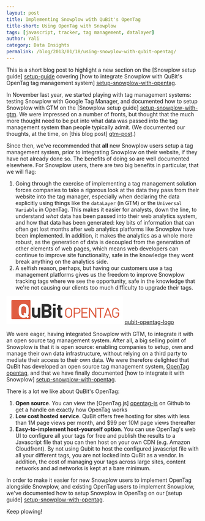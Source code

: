 ```yaml
---
layout: post
title: Implementing Snowplow with QuBit's OpenTag
title-short: Using OpenTag with Snowplow
tags: [javascript, tracker, tag management, datalayer]
author: Yali
category: Data Insights
permalink: /blog/2013/01/18/using-snowplow-with-qubit-opentag/
---
```


This is a short blog post to highlight a new section on the [Snowplow setup guide] [setup-guide] covering [how to integrate Snowplow with QuBit's OpenTag tag management system] [setup-snowplow-with-opentag].

In November last year, we started playing with tag management systems: testing Snowplow with Google Tag Manager, and documented how to setup Snowplow with GTM on the [Snowplow setup guide] [setup-snowplow-with-gtm]. We were impressed on a number of fronts, but thought that the much more thought need to be put into what data was passed into the tag management system than people typically admit. (We documented our thoughts, at the time, on [this blog post] [gtm-post].)

Since then, we've recommended that **all** new Snowplow users setup a tag management system, prior to integrating Snowplow on their website, if they have not already done so. The benefits of doing so are well documented elsewhere. For Snowplow users, there are two big benefits in particular, that we will flag:

1. Going through the exercise of implementing a tag management solution forces companies to take a rigorous look at the data they pass from their website into the tag manager, especially when declaring the data explicitly using things like the `dataLayer` (in GTM) or the `Universal Variable` in OpenTag. This makes it easier for analysts, down the line, to understand _what_ data has been passed into their web analytics system, and how that data has been generated: key bits of information that can often get lost months after web analytics platforms like Snowplow have been implemented. In addition, it makes the analytics as a whole more robust, as the generation of data is decoupled from the generation of other elements of web pages, which means web developers can continue to improve site functionality, safe in the knowledge they wont break anything on the analytics side.
2. A selfish reason, perhaps, but having our customers use a tag management platforms gives us the freedom to improve Snowplow tracking tags where we see the opportunity, safe in the knowledge that we're not causing our clients too much difficulty to upgrade their tags.

![qubit-opentag-logo] [qubit-opentag-logo]

We were eager, having integrated Snowplow with GTM, to integrate it with an open source tag management system. After all, a big selling point of Snowplow is that it is open source: enabling companies to setup, own and manage their own data infrastructure, without relying on a third party to mediate their access to their own data. We were therefore delighted that QuBit has developed an open source tag management system, [OpenTag] [opentag], and that we have finally documented [how to integrate it with Snowplow] [setup-snowplow-with-opentag].

There is a lot we like about QuBit's OpenTag:

1. **Open source**. You can view the [OpenTag.js] [opentag-js] on Github to get a handle on exactly how OpenTag works
2. **Low cost hosted service**. QuBit offers free hosting for sites with less than 1M page views per month, and $99 per 10M page views thereafter
3. **Easy-to-implement host-yourself option**. You can use OpenTag's web UI to configure all your tags for free and publish the results to a Javascript file that you can then host on your own CDN (e.g. Amazon Cloudfront). By not using Qubit to host the configured javascript file with all your different tags, you are not locked into QuBit as a vendor. In addition, the cost of managing your tags across large sites, content networks and ad networks is kept at a bare minimum.

In order to make it easier for new Snowplow users to implement OpenTag alongside Snowplow, and existing OpenTag users to implement Snowplow, we've documented how to setup Snowplow in OpenTag on our [setup guide] [setup-snowplow-with-opentag].

Keep plowing!



[opentag]: http://www.opentag.qubitproducts.com/
[setup-snowplow-with-gtm]: https://github.com/snowplow/snowplow/wiki/Integrating-javascript-tags-with-Google-Tag-Manager
[gtm-post]: /blog/2012/11/16/integrating-snowplow-with-google-tag-manager/
[setup-snowplow-with-opentag]: https://github.com/snowplow/snowplow/wiki/Integrating%20Javascript%20tags%20with%20QuBit%20OpenTag
[qubit-opentag-logo]: /assets/img/blog/2013/01/qubit-opentag.png
[opentag-js]: https://github.com/QubitProducts/OpenTag/blob/master/OpenTag.js
[setup-guide]: https://github.com/snowplow/snowplow/wiki/Snowplow-setup-guide
